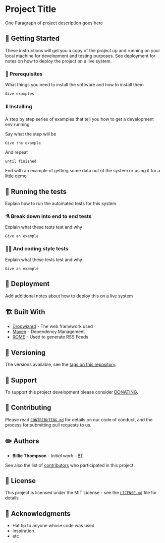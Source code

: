 # Project Title

One Paragraph of project description goes here

## 🏃️ Getting Started

These instructions will get you a copy of the project up and running on your local machine for development and testing purposes. See deployment for notes on how to deploy the project on a live system.

### 📕 Prerequisites

What things you need to install the software and how to install them

```
Give examples
```

### ⬇️ Installing 

A step by step series of examples that tell you how to get a development env running

Say what the step will be

```
Give the example
```

And repeat

```
until finished
```

End with an example of getting some data out of the system or using it for a little demo

## 🧪 Running the tests

Explain how to run the automated tests for this system

### ⚗️ Break down into end to end tests

Explain what these tests test and why

```
Give an example
```

### 👨‍🔬️ And coding style tests 

Explain what these tests test and why

```
Give an example
```

## 🔨️ Deployment

Add additional notes about how to deploy this on a live system

## 🏗️ Built With

* [Dropwizard](http://www.dropwizard.io/1.0.2/docs/) - The web framework used
* [Maven](https://maven.apache.org/) - Dependency Management
* [ROME](https://rometools.github.io/rome/) - Used to generate RSS Feeds

## 🔖️ Versioning

The versions available, see the [tags on this repository](/releases).

## 🚸 Support

To support this project development please consider [DONATING](https://fillyagioro.vercel.app/#support).

## 👥 Contributing

Please read [`CONTRIBUTING.md`](CONTRIBUTING.md) for details on our code of conduct, and the process for submitting pull requests to us.

## ✏️ Authors

* **Billie Thompson** - *Initial work* - [BT](/)

See also the list of [contributors](@all) who participated in this project.

## 📄️ License

This project is licensed under the MIT License - see the [`LICENSE.md`](LICENSE.md) file for details

## 🙏️ Acknowledgments

* Hat tip to anyone whose code was used
* Inspiration
* etc
